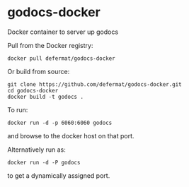 godocs-docker
=============

Docker container to server up godocs

Pull from the Docker registry:

```
docker pull defermat/godocs-docker
```

Or build from source:

```
git clone https://github.com/defermat/godocs-docker.git
cd godocs-docker
docker build -t godocs .
```

To run:

```
docker run -d -p 6060:6060 godocs
```

and browse to the docker host on that port.

Alternatively run as:

```
docker run -d -P godocs
```

to get a dynamically assigned port.
